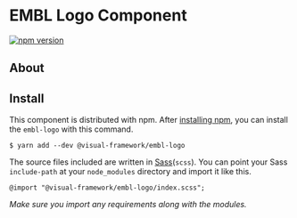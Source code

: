 # EMBL Logo Component

[![npm version](https://badge.fury.io/js/%40visual-framework%2Fembl-logo.svg)](https://badge.fury.io/js/%40visual-framework%2Fembl-logo)

## About

## Install

This component is distributed with npm. After [installing npm](https://www.npmjs.com/get-npm), you can install the `embl-logo` with this command.

```
$ yarn add --dev @visual-framework/embl-logo
```

The source files included are written in [Sass](http://sass-lang.com)(`scss`). You can point your Sass `include-path` at your `node_modules` directory and import it like this.

```
@import "@visual-framework/embl-logo/index.scss";
```

_Make sure you import any requirements along with the modules._
